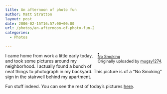 ```yaml
---
title: An afternoon of photo fun
author: Matt Stratton
layout: post
date: 2006-02-15T16:57:00+00:00
url: /photos/an-afternoon-of-photo-fun-2
categories:
  - Photos

---
```

<div style="float:right;margin-left:10px;margin-bottom:10px;">
  <a title="photo sharing" href="http://www.flickr.com/photos/mugsy/100213236/"><img style="border:solid 2px #000000;" src="http://static.flickr.com/36/100213236_ef6f2e5b0e_m.jpg" alt="" /></a><br /> <span style="font-size:.9em;margin-top:0;"> <a href="http://www.flickr.com/photos/mugsy/100213236/">No Smoking</a><br /> Originally uploaded by <a href="http://www.flickr.com/people/mugsy/">mugsy1274</a>. </span>
</div>

I came home from work a little early today, and took some pictures around my neighborhood. I actually found a bunch of neat things to photograph in my backyard. This picture is of a &#8220;No Smoking&#8221; sign in the stairwell behind my apartment.

Fun stuff indeed. You can see the rest of today&#8217;s pictures [here][1].

 [1]: http://www.flickr.com/photos/mugsy/archives/date-taken/2006/02/15/